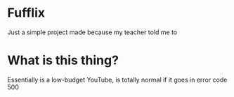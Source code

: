 # Fufflix
Just a simple project made because my teacher told me to <br>

# What is this thing? <br>
Essentially is a low-budget YouTube, is totally normal if it goes in error code 500
